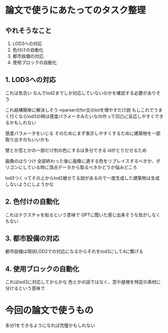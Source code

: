 # 論文で使うにあたってのタスク整理

## やれそうなこと
1. LOD3への対応
2. 色付けの自動化
3. 都市設備の対応
4. 使用ブロックの自動化

## 1. LOD3への対応
これは気合い
なんでlod2までしか対応していないのかを確認する必要がありそう

これ結構簡単に解決しそう->parserのfor文のlotを増やすだけ説
もしこれでうまく行くならlod3の時は感度パラメータみたいなの作って凹凸に反応しやすくできるかもしれない

感度パラメータをいじる
そのためにまず表示しやすくするために建築物を一部取り出すのもいいかも

壁とか窓とかの一部だけ別の色にするは多分できる idがとりだせるため

画像のはりつけ
全部終わった後に画像に適する色をリプレイスするべきか、ポリゴンにしている時に頂点データから取るべきかどうか悩みどころ

lod3つくってその上からlod2被せてる説があるので一度生成した建築物は生成しないようにしようかな

## 2. 色付けの自動化
これはテクスチャを貼るという意味で
GPTに聞いた感じ出来そうな気がしなくもない

## 3. 都市設備の対応
都市設備は現状LOD2での対応になるからそれをlod3にして4に繋げる

## 4. 使用ブロックの自動化
これはlod3に対応してからかな
色とかの話ではなく、窓や屋根を特定の素材に分けるという意味で


# 今回の論文で使うもの
多分1をできるようになれば完璧かもしれない